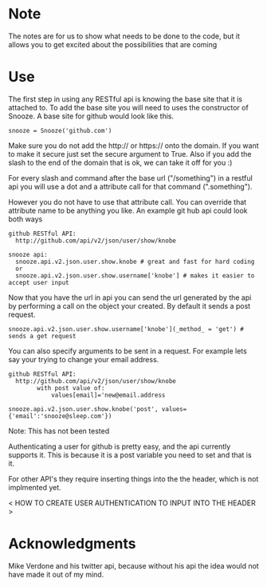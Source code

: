 Note
===

  The notes are for us to show what needs to be done to the code, but it allows
  you to get excited about the possibilities that are coming

Use 
===

  The first step in using any RESTful api is knowing the base site that it is
  attached to.  To add the base site you will need to uses  the constructor of Snooze.
  A base site for github would look like this.

    snooze = Snooze('github.com')

  Make sure you do not add the http:// or https:// onto the domain.  If you want to make it
  secure just set the secure argument to True.  Also if you add the slash to the end of the
  domain that is ok, we can take it off for you :) 
  
  For every slash and command after the base url ("/something") in a restful api you will use a
  dot and a attribute call for that command (".something").
 
  However you do not have to use that attribute call. You can override that attribute
  name to be anything you like.  An example git hub api could look both ways
 
    github RESTful API:
      http://github.com/api/v2/json/user/show/knobe
   
    snooze api: 
      snooze.api.v2.json.user.show.knobe # great and fast for hard coding
      or
      snooze.api.v2.json.user.show.username['knobe'] # makes it easier to accept user input
   
  Now that you have the url in api you can send the url generated by the api by performing
  a call on the object your created.  By default it sends a post request.

    snooze.api.v2.json.user.show.username['knobe'](_method_ = 'get') # sends a get request

  You can also specify arguments to be sent in a request.  For example lets say
  your trying to change your email address.

    github RESTful API:
      http://github.com/api/v2/json/user/show/knobe
            with post value of:
                values[email]='new@email.address

    snooze.api.v2.json.user.show.knobe('post', values={'email':'snooze@sleep.com'}) 

  Note:
    This has not been tested 

  Authenticating a user for github is pretty easy, and the api currently
  supports it.  This is because it is a post variable you need to set
  and that is it.

  For other API's they require inserting things into the the header, which is
  not implmented yet.

  < HOW TO CREATE USER AUTHENTICATION TO INPUT INTO THE HEADER >
  
 
 
Acknowledgments
===============
  Mike Verdone and his twitter api, because without his api
  the idea would not have made it out of my mind. 

